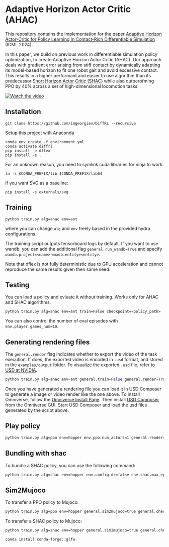 # Adaptive Horizon Actor Critic (AHAC)

This repository contains the implementation for the paper [Adaptive Horizon Actor-Critic for Policy Learning in Contact-Rich Differentiable Simulation](https://adaptive-horizon-actor-critic.github.io/) (ICML 2024).

In this paper, we build on previous work in differentiable simulation policy optimization, to create Adaptive Horizon Actor Critic (AHAC). Our approach deals with gradient error arising from stiff contact by dynamically adapting its model-based horizon to fit one robot gait and avoid excessive contact. This results in a higher performant and easier to use algorithm than its predecessor [Short Horizon Actor Critic (SHAC)](https://short-horizon-actor-critic.github.io/) while also outperofming PPO by 40% across a set of high-dimensional locomotion tasks.

[![Watch the video](figures/envs.png)](https://adaptive-horizon-actor-critic.github.io/media/all_envs_trimmed.mp4)

## Installation

 `git clone https://github.com/imgeorgiev/DiffRL --recursive`


Setup this project with Anaconda
```
conda env create -f environment.yml
conda activate diffrl
pip install -e dflex
pip install -e .
```

For an unknown reason, you need to symlink cuda libraries for ninja to work:
```
ln -s $CONDA_PREFIX/lib $CONDA_PREFIX/lib64
```

If you want SVG as a baseline:

```
pip install -e externals/svg
```

## Training

```
python train.py alg=ahac env=ant
```

where you can change `alg` and `env` freely based in the provided hydra configurations.

The training script outputs tensorboard logs by default. If you want to use wandb, you can add the additional flag `general.run_wandb=True` and specify `wandb.project=<name>` `wnadb.entity=<entity>`.

Note that dflex is not fully deterministic due to GPU acceleration and cannot reproduce the same results given then same seed.


## Testing

You can load a policy and evluate it without training. Works only for AHAC and SHAC algorithms.

```
python train.py alg=ahac env=ant train=False checkpoint=<policy_path>
```

You can also control the number of eval episodes with `env.player.games_num=10`.

## Generating rendering files

The `general.render` flag indicates whether to export the video of the task execution. If does, the exported video is encoded in `.usd` format, and stored in the `examples/output` folder. To visualize the exported `.usd` file, refer to [USD at NVIDIA](https://developer.nvidia.com/usd).

```python
python train.py alg=ahac env=ant general.train=False general.render=True general.checkpoint=<policy_path> env.config.stochastic_init=False env.player.games_num=1 env.player.num_actors=1 env.config.num_envs=1 alg.eval_runs=1
```

Once you have generated a rendering file you can load it in USD Composer to generate a image or video render like the one above. To install Omniverse, follow the [Omniverse Install Page](https://www.nvidia.com/en-us/omniverse/download/). Then install [USD Composer](https://www.nvidia.com/en-us/omniverse/apps/create/) from the Omniverse GUI. Start USD Composer and load the usd files generated by the script above.

 
## Play policy
```bash
python train.py alg=ppo env=hopper env.ppo.num_actors=1 general.render=true general.train=false general.checkpoint=/home/dyuman/Documents/ETH/DiffRL/scripts/runs/df_hopper_ppo_22-20-01-13/nn/df_hopper_ppo.pth
```

## Bundling with shac
To bundle a SHAC policy, you can use the following command:
```bash
python train.py alg=shac env=hopper env.config.dr=false env.shac.max_epochs=1000 env.config.bundle=true env.config.num_samples=20 env.config.sigma=10
```

## Sim2Mujoco
To transfer a PPO policy to Mujoco:
```bash
python train.py alg=ppo env=hopper general.sim2mujoco=true general.checkpoint=/home/dyuman/Documents/ETH/DiffRL/scripts/outputs/2025-07-23/15-21-38/logs/df_hopper_ppo_23-15-21-39/nn/df_hopper_ppo.pth env.mujoco.config.num_games=30 env.mujoco.config.render=true
```

To transfer a SHAC policy to Mujoco:
```bash
python train.py alg=shac env=hopper general.sim2mujoco=true general.checkpoint=/home/dyuman/Documents/ETH/DiffRL/scripts/outputs/2025-07-23/23-02-07/logs/best_policy.pt env.mujoco.config.num_games=100
```

```bash
conda install conda-forge::glfw 
```